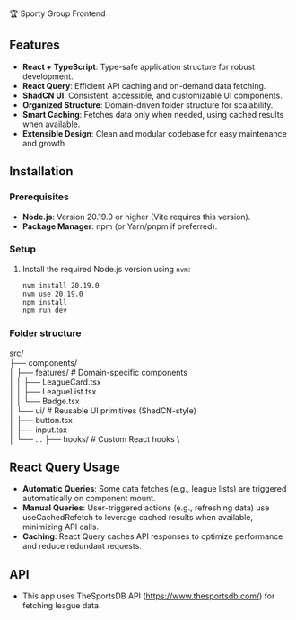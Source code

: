 🏆 Sporty Group Frontend

## Features
- **React + TypeScript**: Type-safe application structure for robust development.
- **React Query**: Efficient API caching and on-demand data fetching.
- **ShadCN UI**: Consistent, accessible, and customizable UI components.
- **Organized Structure**: Domain-driven folder structure for scalability.
- **Smart Caching**: Fetches data only when needed, using cached results when available.
- **Extensible Design**: Clean and modular codebase for easy maintenance and growth

## Installation

### Prerequisites
- **Node.js**: Version 20.19.0 or higher (Vite requires this version).
- **Package Manager**: npm (or Yarn/pnpm if preferred).

### Setup
1. Install the required Node.js version using `nvm`:
   ```bash
   nvm install 20.19.0
   nvm use 20.19.0
   npm install
   npm run dev
   ```

### Folder structure
src/ \
├── components/ \
│   ├── features/    # Domain-specific components \
│   │   ├── LeagueCard.tsx \
│   │   ├── LeagueList.tsx \
│   │   └── Badge.tsx \
│   └── ui/          # Reusable UI primitives (ShadCN-style) \
│       ├── button.tsx \
│       ├── input.tsx \
│       └── ...
├── hooks/           # Custom React hooks \


## React Query Usage
- **Automatic Queries**: Some data fetches (e.g., league lists) are triggered automatically on component mount.
- **Manual Queries**: User-triggered actions (e.g., refreshing data) use useCachedRefetch to leverage cached results when available, minimizing API calls.
- **Caching**: React Query caches API responses to optimize performance and reduce redundant requests.

## API
- This app uses TheSportsDB API (https://www.thesportsdb.com/) for fetching league data.
